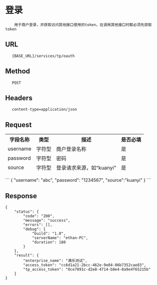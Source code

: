# 登录
```
	用于商户登录，并获取访问其他接口使用的token，在调用其他接口时都必须先获取token
```
## URL
```	
   {BASE_URL}/services/tp/oauth
```
## Method
```	
   POST
```
## Headers
```
   content-type=application/json
```

## Request
<table data-tablesaw-sortable>
    <thead>
        <tr>
            <th data-tablesaw-sortable-col data-tablesaw-sortable-default-col>字段名称</th>
            <th data-tablesaw-sortable-col>类型</th>
            <th data-tablesaw-sortable-col>描述</th>
            <th data-tablesaw-sortable-col>是否必填</th>
        </tr>
		<tr>
            <td>username</td>
            <td>字符型</td>
            <td>商户登录名称</td>
            <td>是</td>
        </tr>
		<tr>
            <td>password</td>
            <td>字符型</td>
            <td>密码</td>
            <td>是</td>
        </tr>
		<tr>
            <td>source</td>
            <td>字符型</td>
            <td>登录请求来源，如“kuanyi”</td>
            <td>是</td>
        </tr>
    </thead>
<table>
```
	{
		"username": "abc",
		"password": "1234567",
		"source":"kuanyi"
	}
```

## Response
```
{
	"status": {
		"code": "200",
		"message": "success",
		"errors": [],
		"debug": {
			"build": "1.0",
			"serverName": "ethan-PC",
			"duration": 180
		}
	},
	"result": {
		"enterprise_name": "满乐测试",
		"access_token": "cc6d1a21-2bcc-462e-9e04-06b7352cae83",
		"tp_access_token": "0ce7891c-d2e8-4714-b8e4-0a9e4f65215b"
	}
}
```
